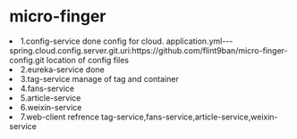 # micro-finger

<li>1.config-service done
  config for cloud.
  application.yml---spring.cloud.config.server.git.uri:https://github.com/flint9ban/micro-finger-config.git location of config files
  </li>
<li>2.eureka-service done</li>
<li>3.tag-service
  manage of tag and container</li>
<li>4.fans-service</li>
<li>5.article-service</li>
<li>6.weixin-service</li>
<li>7.web-client
  refrence tag-service,fans-service,article-service,weixin-service</li>
